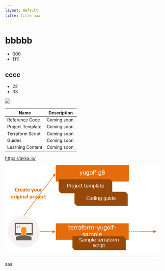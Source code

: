```yaml
---
layout: default
title: title aaa
---
```


# bbbbb
- 000
- 1111

## cccc
- 22
- 33

![](https://github.githubassets.com/images/modules/logos_page/GitHub-Mark.png)

| Name  | Description |
| ----------- | ---- |
| Reference Code  | Coming soon. |
| Project Template | Coming soon. |
| Terraform Script | Coming soon. |
| Guides | Coming soon. |
| Learning Content | Coming soon. |

https://akka.io/

![](img/yugolf_map.png)

---

aaa

<div>
  <!-- Global site tag (gtag.js) - Google Analytics -->
<script async src="https://www.googletagmanager.com/gtag/js?id=UA-179036071-1"></script>
<script>
  window.dataLayer = window.dataLayer || [];
  function gtag(){dataLayer.push(arguments);}
  gtag('js', new Date());

  gtag('config', 'UA-179036071-1');
</script>
</div>
